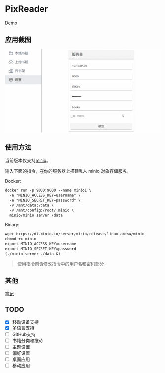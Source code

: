 # PixReader

[Demo](http://book.idkiro.xyz/)

## 应用截图

![](./docs/imgs/demo.gif)

## 使用方法

当前版本仅支持[minio](https://github.com/minio/minio)。

输入下面的指令，在你的服务器上搭建私人 minio 对象存储服务。

Docker:

```
docker run -p 9000:9000 --name minio1 \
  -e "MINIO_ACCESS_KEY=username" \
  -e "MINIO_SECRET_KEY=password" \
  -v /mnt/data:/data \
  -v /mnt/config:/root/.minio \
  minio/minio server /data
```

Binary:

```
wget https://dl.minio.io/server/minio/release/linux-amd64/minio
chmod +x minio
export MINIO_ACCESS_KEY=username
export MINIO_SECRET_KEY=password
(./minio server ./data &)
```

> 使用指令前请修改指令中的用户名和密码部分

## 其他

[笔记](/docs/notebook/README.md)

## TODO

- [x] 移动设备支持
- [x] 多语言支持
- [ ] GitHub支持
- [ ] 书籍分类和拖动
- [ ] 主题设置
- [ ] 偏好设置
- [ ] 桌面应用
- [ ] 移动应用
